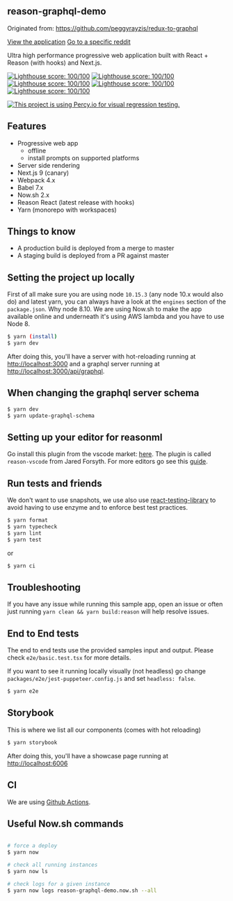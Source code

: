 ## reason-graphql-demo

Originated from: https://github.com/peggyrayzis/redux-to-graphql

[View the application](https://reason-graphql-demo.now.sh/)
[Go to a specific reddit](https://reason-graphql-demo.now.sh/subreddit/vim)

Ultra high performance progressive web application built with React + Reason (with hooks) and Next.js.

[![Lighthouse score: 100/100](https://lighthouse-badge.appspot.com/?score=100&category=Performance)](https://github.com/ebidel/lighthouse-badge)
[![Lighthouse score: 100/100](https://lighthouse-badge.appspot.com/?score=100&category=PWA)](https://github.com/ebidel/lighthouse-badge)
[![Lighthouse score: 100/100](https://lighthouse-badge.appspot.com/?score=100&category=Accessibility)](https://github.com/ebidel/lighthouse-badge)
[![Lighthouse score: 100/100](https://lighthouse-badge.appspot.com/?score=100&category=Best%20Practices)](https://github.com/ebidel/lighthouse-badge)
[![Lighthouse score: 100/100](https://lighthouse-badge.appspot.com/?score=100&category=SEO)](https://github.com/ebidel/lighthouse-badge)

[![This project is using Percy.io for visual regression testing.](https://percy.io/static/images/percy-badge.svg)](https://percy.io/Dblechoc/reason-graphql-demo)

## Features

- Progressive web app
  - offline
  - install prompts on supported platforms
- Server side rendering
- Next.js 9 (canary)
- Webpack 4.x
- Babel 7.x
- Now.sh 2.x
- Reason React (latest release with hooks)
- Yarn (monorepo with workspaces)

## Things to know

- A production build is deployed from a merge to master
- A staging build is deployed from a PR against master

## Setting the project up locally

First of all make sure you are using node `10.15.3` (any node 10.x would also do) and latest yarn, you can always have a look at the `engines` section of the `package.json`. Why node 8.10. We are using Now.sh to make the app available online and underneath it's using AWS lambda and you have to use Node 8.

```sh
$ yarn (install)
$ yarn dev
```

After doing this, you'll have a server with hot-reloading running at [http://localhost:3000](http://localhost:3000) and a graphql server running at [http://localhost:3000/api/graphql](http://localhost:3000/api/graphql).

## When changing the graphql server schema

```sh
$ yarn dev
$ yarn update-graphql-schema
```

## Setting up your editor for reasonml

Go install this plugin from the vscode market: [here](https://marketplace.visualstudio.com/items?itemName=jaredly.reason-vscode). The plugin is called `reason-vscode` from Jared Forsyth. For more editors go see this [guide](https://reasonml.github.io/docs/en/editor-plugins).

## Run tests and friends

We don't want to use snapshots, we use also use [react-testing-library](https://github.com/testing-library/react-testing-library) to avoid having to use enzyme and to enforce best test practices.

```sh
$ yarn format
$ yarn typecheck
$ yarn lint
$ yarn test
```

or

```sh
$ yarn ci
```

## Troubleshooting

If you have any issue while running this sample app, open an issue or often just running `yarn clean && yarn build:reason` will help resolve issues.

## End to End tests

The end to end tests use the provided samples input and output. Please check `e2e/basic.test.tsx` for more details.

If you want to see it running locally visually (not headless) go change `packages/e2e/jest-puppeteer.config.js` and set `headless: false`.

```sh
$ yarn e2e
```

## Storybook

This is where we list all our components (comes with hot reloading)

```sh
$ yarn storybook
```

After doing this, you'll have a showcase page running at [http://localhost:6006](http://localhost:6006)

## CI

We are using [Github Actions](https://help.github.com/en/articles/about-github-actions).

## Useful Now.sh commands

```sh

# force a deploy
$ yarn now

# check all running instances
$ yarn now ls

# check logs for a given instance
$ yarn now logs reason-graphql-demo.now.sh --all
```
